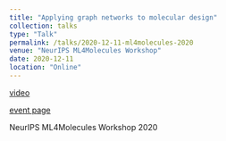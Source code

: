 ```yaml
---
title: "Applying graph networks to molecular design"
collection: talks
type: "Talk"
permalink: /talks/2020-12-11-ml4molecules-2020
venue: "NeurIPS ML4Molecules Workshop"
date: 2020-12-11
location: "Online"
---
```


[video](https://slideslive.com/38938184/applying-graph-neural-networks-to-molecular-design)

[event page](https://ml4molecules.github.io/)

NeurIPS ML4Molecules Workshop 2020
